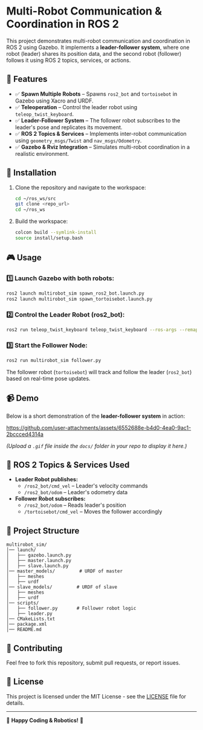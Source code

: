 
# Multi-Robot Communication & Coordination in ROS 2

This project demonstrates multi-robot communication and coordination in ROS 2 using Gazebo. It implements a **leader-follower system**, where one robot (leader) shares its position data, and the second robot (follower) follows it using ROS 2 topics, services, or actions.

## 📌 Features
- ✅ **Spawn Multiple Robots** – Spawns `ros2_bot` and `tortoisebot` in Gazebo using Xacro and URDF.
- ✅ **Teleoperation** – Control the leader robot using `teleop_twist_keyboard`.
- ✅ **Leader-Follower System** – The follower robot subscribes to the leader's pose and replicates its movement.
- ✅ **ROS 2 Topics & Services** – Implements inter-robot communication using `geometry_msgs/Twist` and `nav_msgs/Odometry`.
- ✅ **Gazebo & Rviz Integration** – Simulates multi-robot coordination in a realistic environment.

## 🚀 Installation

1. Clone the repository and navigate to the workspace:
   ```bash
   cd ~/ros_ws/src
   git clone <repo_url>
   cd ~/ros_ws
   ```
2. Build the workspace:
   ```bash
   colcon build --symlink-install
   source install/setup.bash
   ```

## 🎮 Usage

### 1️⃣ Launch Gazebo with both robots:
```bash
ros2 launch multirobot_sim spawn_ros2_bot.launch.py
ros2 launch multirobot_sim spawn_tortoisebot.launch.py
```

### 2️⃣ Control the Leader Robot (ros2_bot):
```bash
ros2 run teleop_twist_keyboard teleop_twist_keyboard --ros-args --remap cmd_vel:=/ros2_bot/cmd_vel
```

### 3️⃣ Start the Follower Node:
```bash
ros2 run multirobot_sim follower.py
```

The follower robot (`tortoisebot`) will track and follow the leader (`ros2_bot`) based on real-time pose updates.

## 📹 Demo
Below is a short demonstration of the **leader-follower system** in action:

https://github.com/user-attachments/assets/6552688e-b4d0-4ea0-9ac1-2bccced4314a

*(Upload a `.gif` file inside the `docs/` folder in your repo to display it here.)*

## 📜 ROS 2 Topics & Services Used
- **Leader Robot publishes:**
  - `/ros2_bot/cmd_vel` – Leader's velocity commands
  - `/ros2_bot/odom` – Leader's odometry data
- **Follower Robot subscribes:**
  - `/ros2_bot/odom` – Reads leader's position
  - `/tortoisebot/cmd_vel` – Moves the follower accordingly

## 📂 Project Structure
```
multirobot_sim/
│── launch/
│   ├── gazebo.launch.py
│   ├── master.launch.py
│   ├── slave.launch.py
│── master_models/         # URDF of master
│   ├── meshes
│   ├── urdf
│── slave_models/         # URDF of slave
│   ├── meshes
│   ├── urdf
│── scripts/
│   ├── follower.py       # Follower robot logic
│   ├── leader.py
│── CMakeLists.txt
│── package.xml
│── README.md
```

## 🤝 Contributing
Feel free to fork this repository, submit pull requests, or report issues.

## 📜 License
This project is licensed under the MIT License - see the [LICENSE](LICENSE) file for details.

---
🚀 **Happy Coding & Robotics!** 🤖

